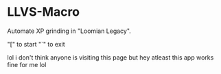 # LLVS-Macro
Automate XP grinding in "Loomian Legacy".

"[" to start
"`" to exit

lol i don't think anyone is visiting this page but hey atleast this app works fine for me lol
